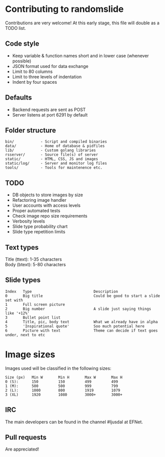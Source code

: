# Contributing to randomslide
Contributions are very welcome! At this early stage, this file will double as a TODO list.

## Code style
* Keep variable & function names short and in lower case (whenever possible)
* JSON format used for data exchange
* Limit to 80 columns
* Limit to three levels of indentation
* Indent by four spaces

## Defaults
* Backend requests are sent as POST
* Server listens at port 6291 by default

## Folder structure
```
bin/            - Script and compiled binaries
data/           - Home of database & pidfiles
lib/            - Custom golang libraries
rsserver/       - Source file(s) of server
static/         - HTML, CSS, JS and images
static/log/     - Server and monitor log files
tools/          - Tools for maintenence etc.
```

## TODO
* DB objects to store images by size
* Refactoring image handler
* User accounts with access levels
* Proper automated tests
* Check image repo size requirements
* Verbosity levels
* Slide type probability chart
* Slide type repetition limits

## Text types
Title (ttext): 1-35 characters  
Body (btext): 5-80 characters

## Slide types
```
Index   Type                            Description
0       Big title                       Could be good to start a slide set with
1       Full screen picture
2       Big number                      A slide just saying things like '+12%'
3       Bullet point list
4       Title, pic, body text           What we already have in alpha
5       'Inspirational quote'           Soo much potential here
6       Picture with text               Theme can decide if text goes under, next to etc
```

# Image sizes
Images used will be classified in the following sizes:
```
Size (px)   Min W       Min H       Max W       Max H
0 (S):      150         150         499         499
1 (M):      500         500         999         799
2 (L):      1000        800         1919        1079
3 (XL)      1920        1080        3000+       3000+
```

## IRC
The main developers can be found in the channel #ljusdal at EFNet.

## Pull requests
Are appreciated!
